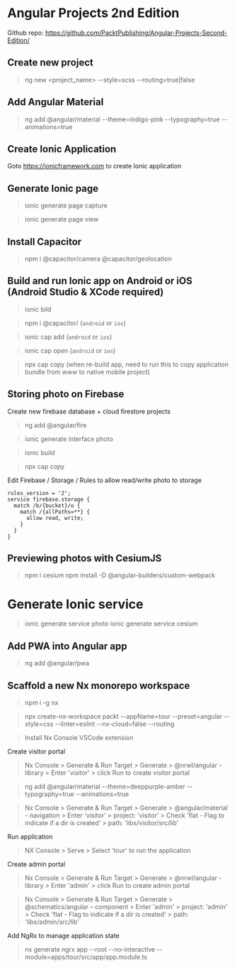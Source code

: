 # Angular Projects 2nd Edition
Github repo: https://github.com/PacktPublishing/Angular-Projects-Second-Edition/

## Create new project
> ng new <project_name> --style=scss --routing=true|false

## Add Angular Material
> ng add @angular/material --theme=indigo-pink --typography=true --animations=true

## Create Ionic Application
Goto https://ionicframework.com to create Ionic application

## Generate Ionic page
> ionic generate page capture

> ionic generate page view

## Install Capacitor
> npm i @capacitor/camera @capacitor/geolocation

## Build and run Ionic app on Android or iOS (Android Studio & XCode required)
> ionic bild

> npm i @capacitor/<os> (`android` or `ios`)

> ionic cap add <os> (`android` or `ios`)

> ionic cap open <os> (`android` or `ios`)

> npx cap copy (when re-build app, need to run this to copy application bundle from www to native mobile project)

## Storing photo on Firebase
Create new firebase database + cloud firestore projects
> ng add @angular/fire

> ionic generate interface photo

> ionic build

> npx cap copy

Edit Firebase / Storage / Rules to allow read/write photo to storage
```
rules_version = '2';
service firebase.storage {
  match /b/{bucket}/o {
    match /{allPaths=**} {
      allow read, write;
    }
  }
}
```

## Previewing photos with CesiumJS
> npm i cesium
> npm install -D @angular-builders/custom-webpack

# Generate Ionic service
> ionic generate service photo
> ionic generate service cesium

## Add PWA into Angular app
> ng add @angular/pwa

## Scaffold a new Nx monorepo workspace
> npm i -g nx

> npx create-nx-workspace packt --appName=tour --preset=angular --style=css --linter=eslint --nx-cloud=false --routing

> Install Nx Console VSCode extension

Create visitor portal
> Nx Console > Generate & Run Target > Generate > @nrwl/angular - library > Enter 'visitor' > click Run to create visitor portal

> ng add @angular/material --theme=deeppurple-amber --typography=true --animations=true

> Nx Console > Generate & Run Target > Generate > @angular/material - navigation > Enter 'visitor' > project: 'visitor' > Check 'flat - Flag to indicate if a dir is created' > path: 'libs/visitor/src/lib'

Run application
> NX Console > Serve > Select 'tour' to run the application

Create admin portal
> Nx Console > Generate & Run Target > Generate > @nrwl/angular - library > Enter 'admin' > click Run to create admin portal

> Nx Console > Generate & Run Target > Generate > @schematics/angular – component > Enter 'admin' > project: 'admin' > Check 'flat - Flag to indicate if a dir is created' > path: 'libs/admin/src/lib'

Add NgRx to manage application state
> nx generate ngrx app --root --no-interactive --module=apps/tour/src/app/app.module.ts